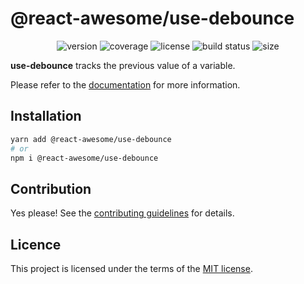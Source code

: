 # @react-awesome/use-debounce

<p align="center">
  <img alt="version" src="https://img.shields.io/npm/v/%40react-awesome%2Fuse-debounce" />
  <img alt="coverage" src="https://img.shields.io/codecov/c/github/trinhthinh388/react-awesome-components/master?token=VQ8VJ7OECQ&flag=use-debounce" />
  <img alt="license" src="https://img.shields.io/github/license/trinhthinh388/react-awesome-components" />
  <img alt="build status" src="https://img.shields.io/github/actions/workflow/status/trinhthinh388/react-awesome-components/release.yml" />
  <img alt="size" src="https://img.shields.io/bundlejs/size/%40react-awesome/use-debounce" />
</p>

**use-debounce** tracks the previous value of a variable.

Please refer to the [documentation](https://react-awesome-components.vercel.app/docs/use-debounce) for more information.

## Installation

```sh
yarn add @react-awesome/use-debounce
# or
npm i @react-awesome/use-debounce
```

## Contribution

Yes please! See the
[contributing guidelines](https://github.com/trinhthinh388/react-awesome-components/blob/master/CONTRIBUTING.md)
for details.

## Licence

This project is licensed under the terms of the
[MIT license](https://github.com/trinhthinh388/react-awesome-components/blob/master/LICENSE).
